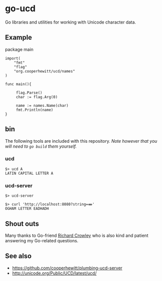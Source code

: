 # go-ucd

Go libraries and utilities for working with Unicode character data.

## Example

package main

	import(
		"fmt"
		"flag"
		"org.cooperhewitt/ucd/names"
	)

	func main(){

	     flag.Parse()
	     char := flag.Arg(0)

	     name := names.Name(char)
	     fmt.Println(name)
	}

## bin

The following tools are included with this repository. _Note however that you will need to `go build` them yourself._

### ucd

	$> ucd A
	LATIN CAPITAL LETTER A

### ucd-server

	$> ucd-server

	$> curl 'http://localhost:8080?string=ᚓ'
	OGHAM LETTER EADHADH        

## Shout outs

Many thanks to Go-friend [Richard Crowley](https://github.com/rcrowley) who is also kind and patient answering my Go-related questions.

## See also

* https://github.com/cooperhewitt/plumbing-ucd-server
* http://unicode.org/Public/UCD/latest/ucd/
